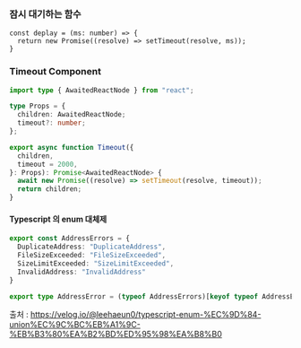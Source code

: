 
### 잠시 대기하는 함수

```
const deplay = (ms: number) => {
  return new Promise((resolve) => setTimeout(resolve, ms));
}
```


### Timeout Component

```typescript
import type { AwaitedReactNode } from "react";

type Props = {
  children: AwaitedReactNode;
  timeout?: number;
};

export async function Timeout({
  children,
  timeout = 2000,
}: Props): Promise<AwaitedReactNode> {
  await new Promise((resolve) => setTimeout(resolve, timeout));
  return children;
}
```


#### Typescript 의 enum 대체제



```typescript
export const AddressErrors = {
  DuplicateAddress: "DuplicateAddress",
  FileSizeExceeded: "FileSizeExceeded",
  SizeLimitExceeded: "SizeLimitExceeded",
  InvalidAddress: "InvalidAddress"
}

export type AddressError = (typeof AddressErrors)[keyof typeof AddressErrors];
```

출처 : https://velog.io/@leehaeun0/typescript-enum-%EC%9D%84-union%EC%9C%BC%EB%A1%9C-%EB%B3%80%EA%B2%BD%ED%95%98%EA%B8%B0